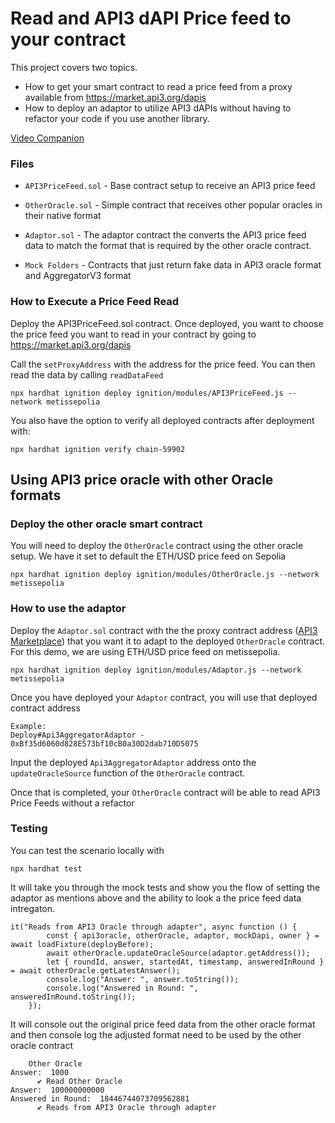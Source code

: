 # Read and API3 dAPI Price feed to your contract

This project covers two topics.
- How to get your smart contract to read a price feed from a proxy available from  https://market.api3.org/dapis
- How to deploy an adaptor to utilize API3 dAPIs without having to refactor your code if you use another library.

[Video Companion](https://www.youtube.com/watch?v=fkpFUFszA40)

### Files

- `API3PriceFeed.sol` - Base contract setup to receive an API3 price feed
- `OtherOracle.sol` - Simple contract that receives other popular oracles in their native format
- `Adaptor.sol` - The adaptor contract the converts the API3 price feed data to match the format that is required by the other oracle contract.

- `Mock Folders` - Contracts that just return fake data in API3 oracle format and AggregatorV3 format

### How to Execute a Price Feed Read

Deploy the API3PriceFeed.sol contract.  Once deployed, you want to choose the price feed you want to read in your contract by going to https://market.api3.org/dapis

Call the `setProxyAddress` with the address for the price feed.  You can then read the data by calling `readDataFeed`

```
npx hardhat ignition deploy ignition/modules/API3PriceFeed.js --network metissepolia
```
You also have the option to verify all deployed contracts after deployment with:
```
npx hardhat ignition verify chain-59902
```
## Using API3 price oracle with other Oracle formats
### Deploy the other oracle smart contract
You will need to deploy the `OtherOracle` contract using the other oracle setup.  We have it set to default the ETH/USD price feed on Sepolia

```
npx hardhat ignition deploy ignition/modules/OtherOracle.js --network metissepolia
```

### How to use the adaptor

Deploy the `Adaptor.sol` contract with the the proxy contract address ([API3 Marketplace](https://market.api3.org/dapis)) that you want it to adapt to the deployed `OtherOracle` contract. For this demo, we are using ETH/USD price feed on metissepolia.

```
npx hardhat ignition deploy ignition/modules/Adaptor.js --network metissepolia  
```

Once you have deployed your `Adaptor` contract, you will use that deployed contract address
```
Example:
Deploy#Api3AggregatorAdaptor - 0xBf35d6060d828E573bf10cB0a30D2dab710D5075
```
Input the deployed `Api3AggregatorAdaptor` address onto the `updateOracleSource` function of the `OtherOracle` contract.

Once that is completed, your `OtherOracle` contract will be able to read API3 Price Feeds without a refactor


### Testing

You can test the scenario locally with 
```
npx hardhat test
```
It will take you through the mock tests and show you the flow of setting the adaptor as mentions above and the ability to look a the price feed data intregaton. 

```
it("Reads from API3 Oracle through adapter", async function () {
        const { api3oracle, otherOracle, adaptor, mockDapi, owner } = await loadFixture(deployBefore);
        await otherOracle.updateOracleSource(adaptor.getAddress());
        let { roundId, answer, startedAt, timestamp, answeredInRound } = await otherOracle.getLatestAnswer();
        console.log("Answer: ", answer.toString());
        console.log("Answered in Round: ", answeredInRound.toString());
    });
```

It will console out the original price feed data from the other oracle format and then console log the adjusted format need to be used by the other oracle contract
```
    Other Oracle
Answer:  1000
      ✔ Read Other Oracle
Answer:  100000000000
Answered in Round:  18446744073709562881
      ✔ Reads from API3 Oracle through adapter
```